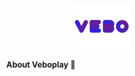 <p align="center">
  <a aria-label="Aravel" href="htt.dev">
    <img src="images/logo.png" width="150" />
  </a>
</p>

## About Veboplay 👋
